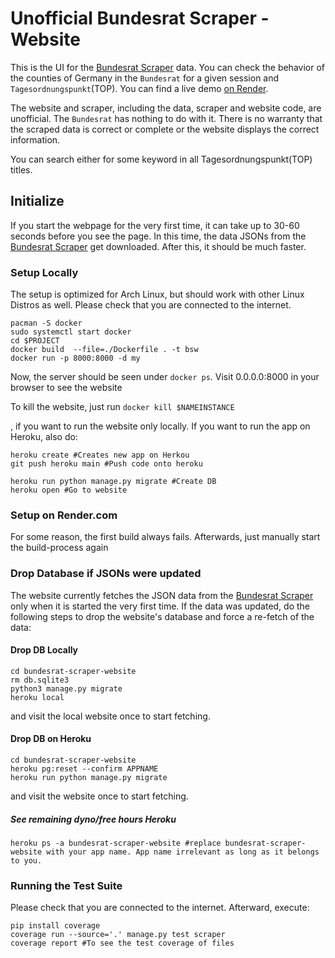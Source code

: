 # Unofficial Bundesrat Scraper - Website

This is the UI for the [Bundesrat Scraper](https://github.com/okfde/bundesrat-scraper) data. You can check the behavior of the counties of Germany in the `Bundesrat` for a given session and `Tagesordnungspunkt`(TOP).  You can find a live demo [on Render](https://bundesrat-scraper-website.onrender.com/).

The website and scraper, including the data, scraper and website code, are unofficial. The `Bundesrat` has nothing to do with it. There is no warranty that the scraped data is correct or complete or the website displays the correct information.

You can search either for some keyword in all Tagesordnungspunkt(TOP) titles.

## Initialize


If you start the webpage for the very first time, it can take up to 30-60 seconds before you see the page. In this time, the data JSONs from the [Bundesrat Scraper](https://github.com/okfde/bundesrat-scraper) get downloaded. After this, it should be much faster.

### Setup Locally

The setup is optimized for Arch Linux, but should work with other Linux Distros as well. Please check that you are connected to the internet.


```
pacman -S docker
sudo systemctl start docker
cd $PROJECT
docker build  --file=./Dockerfile . -t bsw
docker run -p 8000:8000 -d my
```

Now, the server should be seen under `docker ps`. Visit 0.0.0.0:8000 in your browser to see the website


To kill the website, just run `docker kill $NAMEINSTANCE`

, if you want to run the website only locally. If you want to run the app on Heroku, also do:

```
heroku create #Creates new app on Herkou
git push heroku main #Push code onto heroku

heroku run python manage.py migrate #Create DB
heroku open #Go to website
```

### Setup on Render.com

For some reason, the first build always fails. Afterwards, just manually start the build-process again

### Drop Database if JSONs were updated

The website currently fetches the JSON data from the [Bundesrat Scraper](https://github.com/okfde/bundesrat-scraper) only when it is started the very first time. If the data was updated, do the following steps to drop the website's database and force a re-fetch of the data:

#### Drop DB Locally

```
cd bundesrat-scraper-website
rm db.sqlite3
python3 manage.py migrate
heroku local
```
and visit the local website once to start fetching.

#### Drop DB on Heroku

```
cd bundesrat-scraper-website
heroku pg:reset --confirm APPNAME
heroku run python manage.py migrate
```
and visit the website once to start fetching.

##### See remaining dyno/free hours Heroku 

```
heroku ps -a bundesrat-scraper-website #replace bundesrat-scraper-website with your app name. App name irrelevant as long as it belongs to you.
```

### Running the Test Suite

Please check that you are connected to the internet. Afterward, execute:

```
pip install coverage
coverage run --source='.' manage.py test scraper 
coverage report #To see the test coverage of files
```

